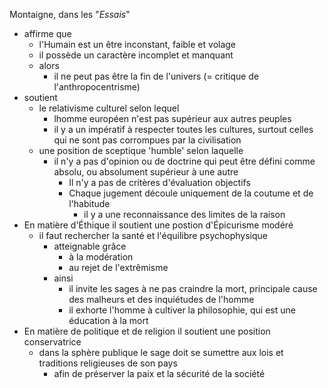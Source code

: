 Montaigne, dans les "*Essais*"
- affirme que 
  - l'Humain est un être inconstant, faible et volage
  - il possède un caractère incomplet et manquant 
  - alors
    - il ne peut pas être la fin de l'univers (= critique de l'anthropocentrisme)
- soutient
  - le relativisme culturel selon lequel
    - lhomme européen n'est pas supérieur aux autres peuples
    - il y a un impératif à respecter toutes les cultures, surtout celles qui ne sont pas corrompues par la civilisation
  - une position de sceptique 'humble' selon laquelle
    - il n'y a pas d'opinion ou de doctrine qui peut être défini comme absolu, ou absolument supérieur à une autre
      - Il n'y a pas de critères d'évaluation objectifs
      - Chaque jugement découle uniquement de la coutume et de l'habitude
        - il y a une reconnaissance des limites de la raison
- En matière d'Éthique il soutient une postion d'Épicurisme modéré
  - il faut rechercher la santé et l'équilibre psychophysique
    - atteignable grâce
      - à la modération
      - au rejet de l'extrêmisme
    - ainsi
      - il invite les sages à ne pas craindre la mort, principale cause des malheurs et des inquiétudes de l'homme
      - il exhorte l'homme à cultiver la philosophie, qui est une éducation à la mort   
- En matière de politique et de religion il soutient une position conservatrice
  - dans la sphère publique le sage doit se sumettre aux lois et traditions religieuses de son pays
    - afin de préserver la paix et la sécurité de la société   
        
